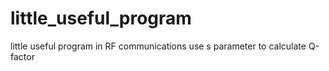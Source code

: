 # little_useful_program
little useful program in RF communications
use s parameter to calculate Q-factor
